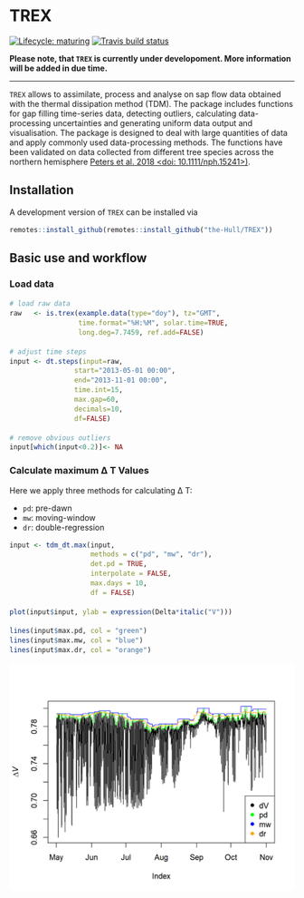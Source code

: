 
# TREX

<!-- badges: start -->
[![Lifecycle: maturing](https://img.shields.io/badge/lifecycle-maturing-blue.svg)](https://www.tidyverse.org/lifecycle/#maturing)
[![Travis build status](https://travis-ci.org/the-Hull/TREX.svg?branch=master)](https://travis-ci.org/the-Hull/TREX)
<!-- badges: end -->


**Please note, that `TREX` is currently under developoment.  More information will be added in due time.**

---

`TREX` allows to assimilate, process and analyse on sap flow data obtained with the thermal dissipation method (TDM). 
The package includes functions for gap filling time-series data, detecting outliers, calculating data-processing uncertainties and generating uniform data output and visualisation.
The package is designed to deal with large quantities of data and apply commonly used data-processing methods. 
The functions have been validated on data collected from different tree species across the northern hemisphere [Peters et al. 2018 <doi: 10.1111/nph.15241>)](https://doi.org/10.1111/nph.15241).   


## Installation

A development version of `TREX` can be installed via

```r
remotes::install_github(remotes::install_github("the-Hull/TREX"))

```

## Basic use and workflow


### Load data

```r
# load raw data
raw   <- is.trex(example.data(type="doy"), tz="GMT",
                 time.format="%H:%M", solar.time=TRUE,
                 long.deg=7.7459, ref.add=FALSE)
                 
# adjust time steps
input <- dt.steps(input=raw, 
                start="2013-05-01 00:00",
                end="2013-11-01 00:00",
                time.int=15,
                max.gap=60,
                decimals=10,
                df=FALSE)
                
# remove obvious outliers
input[which(input<0.2)]<- NA


```

### Calculate maximum &Delta; T Values

Here we apply three methods for calculating &Delta; T:  

- `pd`: pre-dawn
- `mw`: moving-window
- `dr`: double-regression

```r
input <- tdm_dt.max(input,
                    methods = c("pd", "mw", "dr"),
                    det.pd = TRUE,
                    interpolate = FALSE,
                    max.days = 10,
                    df = FALSE)
                    
plot(input$input, ylab = expression(Delta*italic("V")))

lines(input$max.pd, col = "green")
lines(input$max.mw, col = "blue")
lines(input$max.dr, col = "orange")

```
![](man/figures/dtmax.png)

